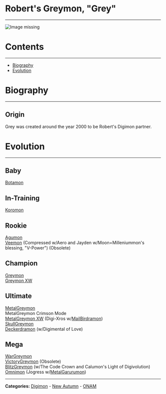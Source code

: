# Robert's Greymon, "Grey"
-----
![Image missing]({{site.baseurl}}/wiki/resources/Greymon.png)

# Contents
-----

- [Biography](#biography)
- [Evolution](#evolution)

# Biography
-----

## Origin
Grey was created around the year 2000 to be Robert's Digimon partner.

# Evolution
-----

## Baby  
[Botamon](http://www.wikimon.net/botamon)

## In-Training  
[Koromon](http://www.wikimon.net/koromon)

## Rookie
[Agumon](http://www.wikimon.net/Agumon)  
[Veemon](http://www.wikimon.net/veemon) (Compressed w/Aero and Jayden w/Moon=Milleniummon's blessing, "V-Power") (Obsolete)

## Champion
[Greymon](http://www.wikimon.net/greymon)  
[Greymon XW](https://wikimon.net/Greymon_(2010_Anime_Version))  

## Ultimate
[MetalGreymon](http://www.wikimon.net/garudamon)  
MetalGreymon Crimson Mode  
[MetalGreymon XW](https://wikimon.net/Metal_Greymon_(2010_Anime_Version)) (Digi-Xros w/[MailBirdramon](https://wikimon.net/MailBirdramon))  
[SkullGreymon](http://www.wikimon.net/SkullGreymon)  
[Deckerdramon](http://www.wikimon.net/Deckerdramon) (w/Digimental of Love)

## Mega
[WarGreymon](http://www.wikimon.net/WarGreymon)  
[VictoryGreymon](http://www.wikimon.net/VictoryGreymon) (Obsolete)  
[BlitzGreymon](http://www.wikimon.net/Blitz_Greymon) (w/The Code Crown and Calumon's Light of Digivolution)
[Omnimon](http://www.wikimon.net/Omegamon) (Jogress w/[MetalGarurumon](http://www.wikimon.net/Metal_Garurumon))

-----

**Categories:** [Digimon](../categories/Digimon) - [New Autumn](../categories/New_Autumn) - [ONAM](../categories/ONAM)
